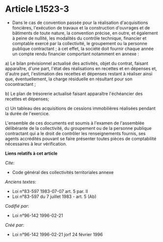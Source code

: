 # Article L1523-3

- Dans le cas de convention passée pour la réalisation d'acquisitions foncières, l'exécution de travaux et la construction
d'ouvrages et de bâtiments de toute nature, la convention précise, en outre, et également à peine de nullité, les modalités
du contrôle technique, financier et comptable exercé par la collectivité, le groupement ou la personne publique contractant ;
à cet effet, la société doit fournir chaque année un compte rendu financier comportant notamment en annexe :

a) Le bilan prévisionnel actualisé des activités, objet du contrat, faisant apparaître, d'une part, l'état des réalisations
en recettes et en dépenses et, d'autre part, l'estimation des recettes et dépenses restant à réaliser ainsi que,
éventuellement, la charge résiduelle en résultant pour son cocontractant ;

b) Le plan de trésorerie actualisé faisant apparaître l'échéancier des recettes et dépenses;

c) Un tableau des acquisitions de cessions immobilières réalisées pendant la durée de l'exercice.

L'ensemble de ces documents est soumis à l'examen de l'assemblée délibérante de la collectivité, du groupement ou de la
personne publique contractant qui a le droit de contrôler les renseignements fournis, ses agents accrédités pouvant se faire
présenter toutes pièces de comptabilité nécessaires à leur vérification.

**Liens relatifs à cet article**

_Cite_:

  - Code général des collectivités territoriales annexe

_Anciens textes_:

  - Loi n°83-597 1983-07-07 art. 5 par. II
  - Loi n°83-597 du 7 juillet 1983 - art. 5 (Ab)

_Codifié par_:

  - Loi n°96-142 1996-02-21

_Créé par_:

  - Loi n°96-142 1996-02-21 jorf 24 février 1996

